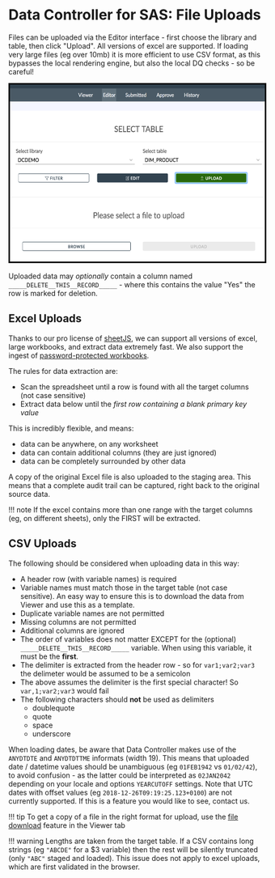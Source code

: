 # Data Controller for SAS: File Uploads

Files can be uploaded via the Editor interface - first choose the library and table, then click "Upload".  All versions of excel are supported.  If loading very large files (eg over 10mb) it is more efficient to use CSV format, as this bypasses the local rendering engine, but also the local DQ checks - so be careful!  

<img src="/img/dcu-files1.png" height="350" style="border:3px solid black" >

Uploaded data may *optionally* contain a column named `_____DELETE__THIS__RECORD_____` - where this contains the value "Yes" the row is marked for deletion.

## Excel Uploads

Thanks to our pro license of [sheetJS](https://sheetjs.com/), we can support all versions of excel, large workbooks, and extract data extremely fast.  We also support the ingest of [password-protected workbooks](/videos#uploading-a-password-protected-excel-file).

The rules for data extraction are:

* Scan the spreadsheet until a row is found with all the target columns (not case sensitive)
* Extract data below until the *first row containing a blank primary key value*

This is incredibly flexible, and means:

* data can be anywhere, on any worksheet
* data can contain additional columns (they are just ignored)
* data can be completely surrounded by other data

A copy of the original Excel file is also uploaded to the staging area.  This means that a complete audit trail can be captured, right back to the original source data.

!!! note
    If the excel contains more than one range with the target columns (eg, on different sheets), only the FIRST will be extracted.

## CSV Uploads

The following should be considered when uploading data in this way:

 - A header row (with variable names) is required
 - Variable names must match those in the target table (not case sensitive).  An easy way to ensure this is to download the data from Viewer and use this as a template.
 - Duplicate variable names are not permitted
 - Missing columns are not permitted
 - Additional columns are ignored
 - The order of variables does not matter EXCEPT for the (optional) `_____DELETE__THIS__RECORD_____` variable.  When using this variable, it must be the **first**.
 - The delimiter is extracted from the header row - so for `var1;var2;var3` the delimeter would be assumed to be a semicolon
 - The above assumes the delimiter is the first special character! So `var,1;var2;var3` would fail
 - The following characters should **not** be used as delimiters
    - doublequote
    - quote
    - space
    - underscore

When loading dates, be aware that Data Controller makes use of the `ANYDTDTE` and `ANYDTDTTME` informats (width 19).
This means that uploaded date / datetime values should be unambiguous (eg `01FEB1942` vs `01/02/42`), to avoid confusion - as the latter could be interpreted as `02JAN2042` depending on your locale and options `YEARCUTOFF` settings.  Note that UTC dates with offset values (eg `2018-12-26T09:19:25.123+0100`) are not currently supported.  If this is a feature you would like to see, contact us.

!!! tip
    To get a copy of a file in the right format for upload, use the [file download](/dc-userguide/#usage) feature in the Viewer tab
    
!!! warning
    Lengths are taken from the target table.  If a CSV contains long strings (eg `"ABCDE"` for a $3 variable) then the rest will be silently truncated (only `"ABC"` staged and loaded). This issue does not apply to excel uploads, which are first validated in the browser.


